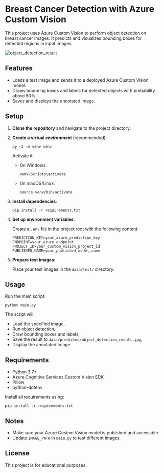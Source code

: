# Breast Cancer Detection with Azure Custom Vision

This project uses Azure Custom Vision to perform object detection on breast cancer images. It predicts and visualizes bounding boxes for detected regions in input images.


![object_detection_result](https://github.com/user-attachments/assets/7e471369-2b50-4778-8050-3aaf2df4f56b)

## Features

- Loads a test image and sends it to a deployed Azure Custom Vision model.
- Draws bounding boxes and labels for detected objects with probability above 50%.
- Saves and displays the annotated image.

## Setup

1. **Clone the repository** and navigate to the project directory.

2. **Create a virtual environment** (recommended):
   ```
   py -3 -m venv venv
   ```
   Activate it:
   - On Windows:
     ```
     venv\Scripts\activate
     ```
   - On macOS/Linux:
     ```
     source venv/bin/activate
     ```

3. **Install dependencies**:
   ```
   pip install -r requirements.txt
   ```

4. **Set up environment variables**:

   Create a `.env` file in the project root with the following content:
   ```
   PREDICTION_KEY=your_azure_prediction_key
   ENDPOINT=your_azure_endpoint
   PROJECT_ID=your_custom_vision_project_id
   PUBLISHED_NAME=your_published_model_name
   ```

5. **Prepare test images**:

   Place your test images in the `data/test/` directory.

## Usage

Run the main script:
```
python main.py
```

The script will:
- Load the specified image,
- Run object detection,
- Draw bounding boxes and labels,
- Save the result to `data/predicted/object_detection_result.jpg`,
- Display the annotated image.

## Requirements

- Python 3.7+
- Azure Cognitive Services Custom Vision SDK
- Pillow
- python-dotenv

Install all requirements using:
```
pip install -r requirements.txt
```

## Notes

- Make sure your Azure Custom Vision model is published and accessible.
- Update `IMAGE_PATH` in `main.py` to test different images.

## License

This project is for educational purposes.
